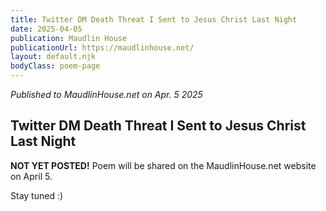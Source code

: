 ```yaml
---
title: Twitter DM Death Threat I Sent to Jesus Christ Last Night
date: 2025-04-05
publication: Maudlin House
publicationUrl: https://maudlinhouse.net/
layout: default.njk
bodyClass: poem-page
---
```


<div class="essay-content">

*Published to MaudlinHouse.net on Apr. 5 2025*
## **Twitter DM Death Threat I Sent to Jesus Christ Last Night** 

</div>

<div class="poem-content">

**NOT YET POSTED!**
Poem will be 
shared on the
MaudlinHouse.net
website on 
April 5.

Stay tuned :)
 
  
</div>
